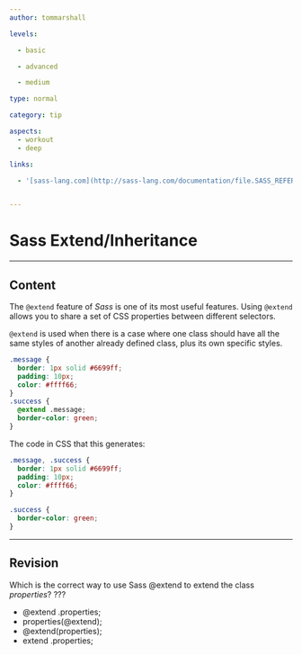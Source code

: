 ```yaml
---
author: tommarshall

levels:

  - basic

  - advanced

  - medium

type: normal

category: tip

aspects:
  - workout
  - deep

links:

  - '[sass-lang.com](http://sass-lang.com/documentation/file.SASS_REFERENCE.html#extend){website}'


---
```


# Sass Extend/Inheritance

---
## Content

The `@extend` feature of *Sass* is one of its most useful features. Using `@extend` allows you to share a set of CSS properties between different selectors.

`@extend` is used when there is a case where one class should have all the same styles of another already defined class, plus its own specific styles.

```css
.message {
  border: 1px solid #6699ff;
  padding: 10px;
  color: #ffff66;
}
.success {
  @extend .message;
  border-color: green;
}
```
The code in CSS that this generates:
```css
.message, .success {
  border: 1px solid #6699ff;
  padding: 10px;
  color: #ffff66;
}

.success {
  border-color: green;
}
```

---
## Revision

Which is the correct way to use Sass @extend to extend the class *properties*? ???

* @extend .properties;
* properties(@extend);
* @extend(properties);
* extend .properties;
